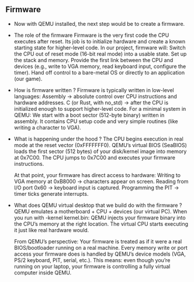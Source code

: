 ## Firmware

* Now with QEMU installed, the next step would be to create a firmware.
  
* The role of the firmware
Firmware is the very first code the CPU executes after reset.
Its job is to initialize hardware and create a known starting state for higher-level code.
In our project, firmware will:
  Switch the CPU out of reset mode (16-bit real mode) into a usable state.
  Set up the stack and memory.
  Provide the first link between the CPU and devices (e.g., write to VGA memory, read keyboard input, configure the timer).
  Hand off control to a bare-metal OS or directly to an application (our game).
  
* How is firmware written ?
  Firmware is typically written in low-level languages:
  Assembly → absolute control over CPU instructions and hardware addresses.
  C (or Rust, with no_std) → after the CPU is initialized enough to support higher-level code.
  For a minimal system in QEMU:
  We start with a boot sector (512-byte binary) written in assembly.
  It contains CPU setup code and very simple routines (like writing a character to VGA).


* What is happening under the hood ?
  The CPU begins execution in real mode at the reset vector (0xFFFFFFF0).
  QEMU’s virtual BIOS (SeaBIOS) loads the first sector (512 bytes) of your disk/kernel image into memory at 0x7C00.
  The CPU jumps to 0x7C00 and executes your firmware instructions.

  At that point, your firmware has direct access to hardware:
  Writing to VGA memory at 0xB8000 → characters appear on screen.
  Reading from I/O port 0x60 → keyboard input is captured.
  Programming the PIT → timer ticks generate interrupts.
  
* What does QEMU virtual desktop that we build do with the firmware ?
  QEMU emulates a motherboard + CPU + devices (our virtual PC).
  When you run with -kernel kernel.bin:
  QEMU injects your firmware binary into the CPU’s memory at the right location.
  The virtual CPU starts executing it just like real hardware would.

  From QEMU’s perspective:
  Your firmware is treated as if it were a real BIOS/bootloader running on a real machine.
  Every memory write or port access your firmware does is handled by QEMU’s device models (VGA, PS/2 keyboard, PIT, serial, etc.).
  This means: even though you’re running on your laptop, your firmware is controlling a fully virtual computer inside QEMU.


